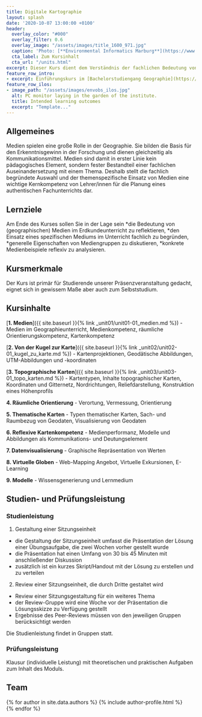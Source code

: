 ```yaml
---
title: Digitale Kartographie
layout: splash
date: '2020-10-07 13:00:00 +0100'
header:
  overlay_color: "#000"
  overlay_filter: 0.6
  overlay_image: "/assets/images/title_1600_971.jpg"
  caption: 'Photo: [**Environmental Informatics Marburg**](https://www.flickr.com/environmentalinformatics-marburg/)'
  cta_label: Zum Kursinhalt
  cta_url: "/units.html"
excerpt: Dieser Kurs dient dem Verständnis der fachlichen Bedeutung von Medien, sowie dem Erwerb professioneller Handlungskompetenzen zum Medieneinsatz.
feature_row_intro:
- excerpt: Einführungskurs im [Bachelorstudiengang Geographie](https://www.uni-marburg.de/de/fb19/studium/studiengaenge/bsc_geographie){:target="_blank"} und im [Lehramtsstudium Erdkunde](https://www.uni-marburg.de/de/fb19/studium/studiengaenge/erdkunde-lehramt-gymnasium/herzlich-willkommen-beim-bachelor-geographie) an der Philipps Universität Marburg
feature_row_ilos:
- image_path: "/assets/images/envobs_ilos.jpg"
  alt: PC monitor laying in the garden of the institute.
  title: Intended learning outcomes
  excerpt: "Template..."
---
```


## Allgemeines 
Medien spielen eine große Rolle in der Geographie. Sie bilden die Basis für den Erkenntnisgewinn in der Forschung und dienen gleichzeitig als Kommunikationsmittel. Medien sind damit in erster Linie kein pädagogisches Element, sondern fester Bestandteil einer fachlichen Auseinandersetzung mit einem Thema. Deshalb stellt die fachlich begründete Auswahl und der themenspezifische Einsatz von Medien eine wichtige Kernkompetenz von Lehrer/innen für die Planung eines authentischen Fachunterrichts dar.

## Lernziele
Am Ende des Kurses sollen Sie in der Lage sein
  *die Bedeutung von (geographischen) Medien im Erdkundeunterricht zu reflektieren,
  *den Einsatz eines spezifischen Mediums im Unterricht fachlich zu begründen,
  *generelle Eigenschaften von Mediengruppen zu diskutieren,
  *konkrete Medienbeispiele reflexiv zu analysieren.

## Kursmerkmale
Der Kurs ist primär für Studierende unserer Präsenzveranstaltung gedacht, eignet sich in gewissem Maße aber auch zum Selbststudium.

## Kursinhalte

[**1. Medien**]({{ site.baseurl }}{% link _unit01/unit01-01_medien.md %}) - Medien im Geographieunterricht, Medienkompetenz, räumliche Orientierungskompetenz, Kartenkompetenz 
  
[**2. Von der Kugel zur Karte**]({{ site.baseurl }}{% link _unit02/unit02-01_kugel_zu_karte.md %}) - Kartenprojektionen, Geodätische Abbildungen, UTM-Abbildungen und -koordinaten
  
[**3. Topographische Karten**]({{ site.baseurl }}{% link _unit03/unit03-01_topo_karten.md %}) - Kartentypen, Inhalte topographischer Karten, Koordinaten und Gitternetz, Nordrichtungen, Reliefdarstellung, Konstruktion eines Höhenprofils
  
**4. Räumliche Orientierung** - Verortung, Vermessung, Orientierung
  
**5. Thematische Karten** - Typen thematischer Karten, Sach- und Raumbezug von Geodaten, Visualisierung von Geodaten
  
**6. Reflexive Kartenkompetenz** - Medienperformanz, Modelle und Abbildungen als Kommunikations- und Deutungselement
  
**7. Datenvisualisierung** - Graphische Repräsentation von Werten
  
**8. Virtuelle Globen** - Web-Mapping Angebot, Virtuelle Exkursionen, E-Learning
  
**9. Modelle** - Wissensgenerierung und Lernmedium


## Studien- und Prüfungsleistung

### Studienleistung

1. Gestaltung einer Sitzungseinheit
  * die Gestaltung der Sitzungseinheit umfasst die Präsentation der Lösung einer Übungsaufgabe, die zwei Wochen vorher gestellt wurde
  * die Präsentation hat einen Umfang von 30 bis 45 Minuten mit anschließender Diskussion
  * zusätzlich ist ein kurzes Skript/Handout mit der Lösung zu erstellen und zu verteilen
  
2. Review einer Sitzungseinheit, die durch Dritte gestaltet wird
  * Review einer Sitzungsgestaltung für ein weiteres Thema
  * der Review-Gruppe wird eine Woche vor der Präsentation die Lösungsskizze zu Verfügung gestellt
  * Ergebnisse des Peer-Reviews müssen von den jeweiligen Gruppen berücksichtigt werden

Die Studienleistung findet in Gruppen statt.

### Prüfungsleistung

Klausur (individuelle Leistung) mit theoretischen und praktischen Aufgaben zum Inhalt des Moduls.

## Team

{% for author in site.data.authors %} 
  {% include author-profile.html %}
 <br /> 
{% endfor %}
